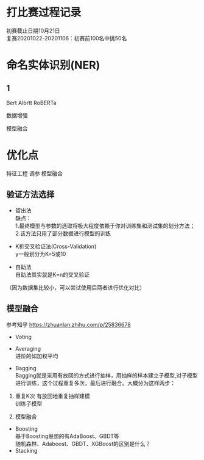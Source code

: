# 打比赛过程记录
初赛截止日期10月21日    
复赛20201022-20201106：初赛前100名中挑50名    

# 命名实体识别(NER)

## 1 

Bert  Albrtt  RoBERTa

数据增强  

模型融合  

# 优化点
特征工程
调参
模型融合

## 验证方法选择
- 留出法  
缺点：  
1.最终模型与参数的选取将极大程度依赖于你对训练集和测试集的划分方法；  
2.该方法只用了部分数据进行模型的训练

- K折交叉验证法(Cross-Validation)  
y一般划分为K=5或10  
- 自助法  
自助法其实就是K=n的交叉验证  

（因为数据集比较小，可以尝试使用后两者进行优化对比）

## 模型融合
参考知乎 https://zhuanlan.zhihu.com/p/25836678  

- Voting  

- Averaging  
进阶的如加权平均

- Bagging  
Bagging就是采用有放回的方式进行抽样，用抽样的样本建立子模型,对子模型进行训练，这个过程重复多次，最后进行融合。大概分为这样两步：
1. 重复K次
有放回地重复抽样建模  
训练子模型  

2. 模型融合

- Boosting  
基于Boosting思想的有AdaBoost、GBDT等  
随机森林、Adaboost、GBDT、XGBoost的区别是什么？  
- Stacking  


